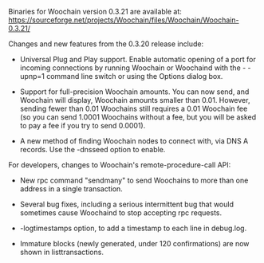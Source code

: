 Binaries for Woochain version 0.3.21 are available at:
  https://sourceforge.net/projects/Woochain/files/Woochain/Woochain-0.3.21/

Changes and new features from the 0.3.20 release include:

* Universal Plug and Play support.  Enable automatic opening of a port for incoming connections by running Woochain or Woochaind with the - -upnp=1 command line switch or using the Options dialog box.

* Support for full-precision Woochain amounts.  You can now send, and Woochain will display, Woochain amounts smaller than 0.01.  However, sending fewer than 0.01 Woochains still requires a 0.01 Woochain fee (so you can send 1.0001 Woochains without a fee, but you will be asked to pay a fee if you try to send 0.0001).

* A new method of finding Woochain nodes to connect with, via DNS A records. Use the -dnsseed option to enable.

For developers, changes to Woochain's remote-procedure-call API:

* New rpc command "sendmany" to send Woochains to more than one address in a single transaction.

* Several bug fixes, including a serious intermittent bug that would sometimes cause Woochaind to stop accepting rpc requests. 

* -logtimestamps option, to add a timestamp to each line in debug.log.

* Immature blocks (newly generated, under 120 confirmations) are now shown in listtransactions.
